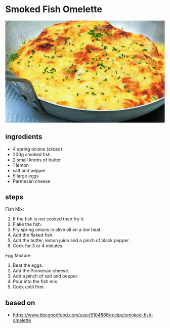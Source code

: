 # Smoked Fish Omelette

![Smoked Fish Omelette](images/smoked-fish-omelette.jpg)

## ingredients

- 4 spring onions (sliced)
- 200g smoked fish
- 2 small knobs of butter
- 1 lemon
- salt and pepper
- 5 large eggs
- Parmesan cheese

## steps

Fish Mix:

1. If the fish is not cooked then fry it.
2. Flake the fish.
2. Fry spring onions in olive oil on a low heat.
2. Add the flaked fish.
3. Add the butter, lemon juice and a pinch of black pepper.
4. Cook for 3 or 4 minutes.

Egg Mixture:

1. Beat the eggs.
2. Add the Parmesan cheese.
3. Add a pinch of salt and pepper.
4. Pour into the fish mix.
5. Cook until firm.

## based on

- https://www.bbcgoodfood.com/user/5104866/recipe/smoked-fish-omelette

